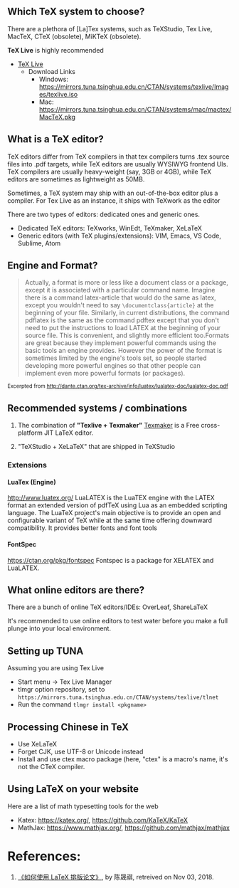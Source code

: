 ## Which TeX system to choose?

There are a plethora of [La]Tex systems, such as TeXStudio, Tex Live, MacTeX, CTeX (obsolete), MiKTeX (obsolete).

__TeX Live__  is highly recommended

* [TeX Live](https://www.tug.org/texlive/)
    * Download Links
        * Windows: https://mirrors.tuna.tsinghua.edu.cn/CTAN/systems/texlive/Images/texlive.iso
        * Mac: https://mirrors.tuna.tsinghua.edu.cn/CTAN/systems/mac/mactex/MacTeX.pkg


## What is a TeX editor? 

TeX editors differ from TeX compilers in that tex compilers turns .tex source files into .pdf targets, while TeX editors are usually WYSIWYG frontend UIs. TeX compilers are usually heavy-weight (say, 3GB or 4GB), while TeX editors are sometimes as lightweight as 50MB. 

Sometimes, a TeX system may ship with an out-of-the-box editor plus a compiler. For Tex Live as an instance, it ships with TeXwork as the editor

There are two types of editors: dedicated ones and generic ones.
* Dedicated TeX editors: TeXworks, WinEdt, TeXmaker, XeLaTeX
* Generic editors (with TeX plugins/extensions): VIM, Emacs, VS Code, Sublime, Atom

## Engine and Format?
> Actually, a format is more or less like a document class or a package, except it is associated with a particular command name. Imagine there is a command latex-article that would do the same as latex, except you wouldn't need to say `\documentclass{article}` at the beginning of your file. Similarly, in current distributions, the command pdflatex is the same as the command pdftex except that you don't need to put the instructions to load LATEX at the beginning of your source file. This is convenient, and slightly more efficient too.Formats are great because they implement powerful commands using the basic tools an engine provides. However the power of the format is sometimes limited by the engine's tools set, so people started developing more powerful engines so that other people can implement
even more powerful formats (or packages). 

<sub>Excerpted from http://dante.ctan.org/tex-archive/info/luatex/lualatex-doc/lualatex-doc.pdf</sub>

## Recommended systems / combinations

1. The combination of __"Texlive + Texmaker"__ 
[Texmaker](http://www.xm1math.net/texmaker/) is a Free cross-platform JIT LaTeX editor. 

1. "TeXStudio + XeLaTeX" that are shipped in TeXStudio


### Extensions

#### LuaTex (Engine)
http://www.luatex.org/
LuaLATEX is the LuaTEX engine with the LATEX format
an extended version of pdfTeX using Lua as an embedded scripting language. The LuaTeX project's main objective is to provide an open and configurable variant of TeX while at the same time offering downward compatibility. It provides better fonts and font tools

#### FontSpec
https://ctan.org/pkg/fontspec
Fontspec is a package for XELATEX and LuaLATEX.

## What online editors are there?

There are a bunch of online TeX editors/IDEs: OverLeaf, ShareLaTeX 

It's recommended to use online editors to test water before you make a full plunge into your local environment. 


## Setting up TUNA

Assuming you are using Tex Live
* Start menu -> Tex Live Manager
* tlmgr option repository, set to `https://mirrors.tuna.tsinghua.edu.cn/CTAN/systems/texlive/tlnet`
* Run the command  `tlmgr install <pkgname>`


## Processing Chinese in TeX

* Use XeLaTeX
* Forget CJK, use UTF-8 or Unicode instead
* Install and use ctex macro package (here, "ctex" is a macro's name, it's not the CTeX compiler.

## Using LaTeX on your website
Here are a list of math typesetting tools for the web
* Katex: https://katex.org/, https://github.com/KaTeX/KaTeX
* MathJax: https://www.mathjax.org/, https://github.com/mathjax/mathjax

# References: 
1. [ 《如何使用 LaTeX 排版论文》](https://github.com/tuna/thulib-latex-talk/raw/master/latex-talk.pdf), by 陈晟祺, retreived on Nov 03, 2018. 
